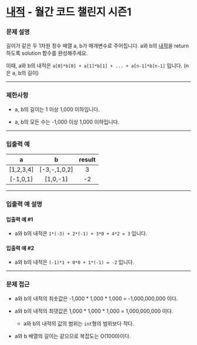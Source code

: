 # [내적](https://programmers.co.kr/learn/courses/30/lessons/70128) - 월간 코드 챌린지 시즌1

### 문제 설명

길이가 같은 두 1차원 정수 배열 a, b가 매개변수로 주어집니다. a와 b의 [내적](https://en.wikipedia.org/wiki/Dot_product)을 return 하도록 solution 함수를 완성해주세요.

이때, a와 b의 내적은 `a[0]*b[0] + a[1]*b[1] + ... + a[n-1]*b[n-1]` 입니다. (n은 a, b의 길이)

---

### 제한사항

  - a, b의 길이는 1 이상 1,000 이하입니다.

  - a, b의 모든 수는 -1,000 이상 1,000 이하입니다.

---

### 입출력 예

|     a     |      b       | result |
| :-------: | :----------: | :----: |
| [1,2,3,4] | [-3,-,1,0,2] |   3    |
| [-1,0,1]  |   [1,0,-1]   |   -2   |

---

### 입출력 예 설명

#### 입출력 예 #1

  - a와 b의 내적은 `1*(-3) + 2*(-1) + 3*0 + 4*2 = 3` 입니다.

#### 입출력 예 #2

  - a와 b의 내적은 `(-1)*1 + 0*0 + 1*(-1) = -2` 입니다.

---

### 문제 접근

  - a와 b의 내적의 최솟값은 -1,000 * 1,000 * 1,000 = -1,000,000,000 이다.

  - a와 b의 내적의 최댓값은 1,000 * 1,000 * 1,000 = 1,000,000,000 이다.
  
    - a와 b의 내적의 값의 범위는 `int`형의 범위보다 작다.

  - a와 b 배열의 길이는 같으므로 복잡도는 O(1000)이다.